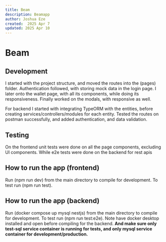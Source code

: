 ```yaml
---
title: Beam
description: Beamapp
author: Joshua Eze
created:  2025 Apr 7
updated: 2025 Apr 10
---
```


Beam
=========

## Development
I started with the project structure, and moved the routes into the (pages) folder. Authentication followed, with storing mock data in the login page. I later onto the wallet page, with all its components, while doing its responsiveness. Finally worked on the modals, with responsive as well.

For backend I started with integrating TypeORM with the entities, before creating services/controllers/modules for each entity. Tested the routes on postman successfully, and added authentication, and data validation.

## Testing
On the frontend unit tests were done on all the page components, excluding UI components. While e2e tests were done on the backend for rest apis

## How to run the app (frontend)

Run (npm run dev) from the main directory to compile for development. To test run (npm run test). 

## How to run the app (backend)

Run (docker compose up mysql nestjs) from the main directory to compile for development. To test run (npm run test:e2e). Note have docker desktop installed and open before compiling for the backend. __And make sure only test-sql service container is running for tests, and only mysql service container for development/production.__ 







